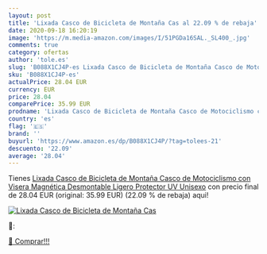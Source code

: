 ```yaml
---
layout: post
title: 'Lixada Casco de Bicicleta de Montaña Cas al 22.09 % de rebaja'
date: 2020-09-18 16:20:19
image: 'https://m.media-amazon.com/images/I/51PGDa16SAL._SL400_.jpg'
comments: true
category: ofertas
author: 'tole.es'
slug: 'B088X1CJ4P-es Lixada Casco de Bicicleta de Montaña Casco de Motociclismo...'
sku: 'B088X1CJ4P-es'
actualPrice: 28.04 EUR
currency: EUR
price: 28.04
comparePrice: 35.99 EUR
prodname: 'Lixada Casco de Bicicleta de Montaña Casco de Motociclismo con Visera Magnética Desmontable Ligero Protector UV Unisexo'
country: 'es'
flag: '🇪🇸'
brand: ''
buyurl: 'https://www.amazon.es/dp/B088X1CJ4P/?tag=tolees-21'
descuento: '22.09'
average: '28.04'
---
```


Tienes [Lixada Casco de Bicicleta de Montaña Casco de Motociclismo con Visera Magnética Desmontable Ligero Protector UV Unisexo](https://www.amazon.es/dp/B088X1CJ4P/?tag=tolees-21) con precio final de  28.04 EUR (original: 35.99 EUR) (22.09 %  de rebaja) aqui!

[![Lixada Casco de Bicicleta de Montaña Cas](https://m.media-amazon.com/images/I/51PGDa16SAL._SL400_.jpg)](https://www.amazon.es/dp/B088X1CJ4P/?tag=tolees-21)

🔎:


[🛒 Comprar!!!](https://www.amazon.es/dp/B088X1CJ4P/?tag=tolees-21)
